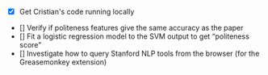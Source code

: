 - [x] Get Cristian's code running locally
- [] Verify if politeness features give the same accuracy as the paper
- [] Fit a logistic regression model to the SVM output to get “politeness score”
- [] Investigate how to query Stanford NLP tools from the browser (for the Greasemonkey extension)